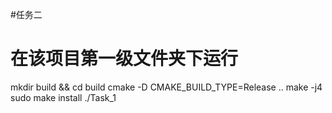 #任务二



# 在该项目第一级文件夹下运行

mkdir build && cd build
cmake -D CMAKE_BUILD_TYPE=Release ..
make -j4
sudo make install
./Task_1

